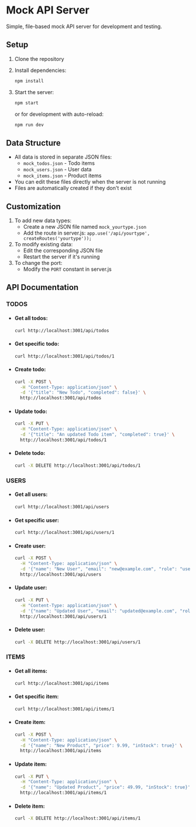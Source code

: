 # Mock API Server
Simple, file-based mock API server for development and testing.

## Setup
1. Clone the repository

2. Install dependencies:
   ```bash
   npm install
   ```

3. Start the server:
   ```bash
   npm start
   ```

   or for development with auto-reload:
   ```bash
   npm run dev
   ```

## Data Structure
- All data is stored in separate JSON files:
  - `mock_todos.json` - Todo items
  - `mock_users.json` - User data
  - `mock_items.json` - Product items
- You can edit these files directly when the server is not running
- Files are automatically created if they don't exist

## Customization
1. To add new data types:
   - Create a new JSON file named `mock_yourtype.json`
   - Add the route in server.js: `app.use('/api/yourtype', createRoutes('yourtype'));`
2. To modify existing data:
   - Edit the corresponding JSON file
   - Restart the server if it's running
3. To change the port:
   - Modify the `PORT` constant in server.js

## API Documentation

### TODOS
- #### Get all todos:
  ```bash
  curl http://localhost:3001/api/todos
  ```
- #### Get specific todo:
  ```bash
  curl http://localhost:3001/api/todos/1
  ```
- #### Create todo:
  ```bash
  curl -X POST \
    -H "Content-Type: application/json" \
    -d '{"title": "New Todo", "completed": false}' \
    http://localhost:3001/api/todos
  ```
- #### Update todo:
  ```bash
  curl -X PUT \
    -H "Content-Type: application/json" \
    -d '{"title": "An updated Todo item", "completed": true}' \
    http://localhost:3001/api/todos/1
  ```
- #### Delete todo:
  ```bash
  curl -X DELETE http://localhost:3001/api/todos/1
  ```


### USERS
- #### Get all users:
  ```bash
  curl http://localhost:3001/api/users
  ```
- #### Get specific user:
  ```bash
  curl http://localhost:3001/api/users/1
  ```
- #### Create user:
  ```bash
  curl -X POST \
    -H "Content-Type: application/json" \
    -d '{"name": "New User", "email": "new@example.com", "role": "user"}' \
    http://localhost:3001/api/users
  ```
- #### Update user:
  ```bash
  curl -X PUT \
    -H "Content-Type: application/json" \
    -d '{"name": "Updated User", "email": "updated@example.com", "role": "admin"}' \
    http://localhost:3001/api/users/1
  ```
- #### Delete user:
  ```bash
  curl -X DELETE http://localhost:3001/api/users/1
  ```


### ITEMS
- #### Get all items:
  ```bash
  curl http://localhost:3001/api/items
  ```
- #### Get specific item:
  ```bash
  curl http://localhost:3001/api/items/1
  ```
- #### Create item:
  ```bash
  curl -X POST \
    -H "Content-Type: application/json" \
    -d '{"name": "New Product", "price": 9.99, "inStock": true}' \
    http://localhost:3001/api/items
  ```
- #### Update item:
  ```bash
  curl -X PUT \
    -H "Content-Type: application/json" \
    -d '{"name": "Updated Product", "price": 49.99, "inStock": true}' \
    http://localhost:3001/api/items/1
  ```
- #### Delete item:
  ```bash
  curl -X DELETE http://localhost:3001/api/items/1
  ```
